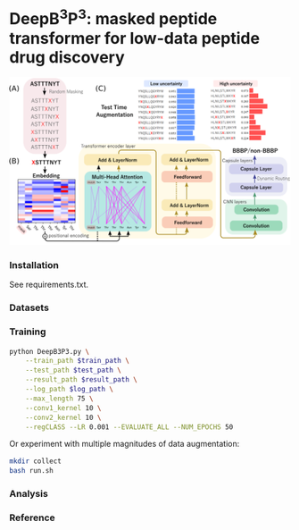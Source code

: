 # DeepB<sup>3</sup>P<sup>3</sup>: masked peptide transformer for low-data peptide drug discovery
<p align="center">
  <img src="./fig/flowchart.png">
</p>

### Installation
See requirements.txt.

### Datasets

### Training
```bash
python DeepB3P3.py \
    --train_path $train_path \
    --test_path $test_path \
    --result_path $result_path \
    --log_path $log_path \
    --max_length 75 \
    --conv1_kernel 10 \
    --conv2_kernel 10 \
    --regCLASS --LR 0.001 --EVALUATE_ALL --NUM_EPOCHS 50
```
Or experiment with multiple magnitudes of data augmentation:
```bash 
mkdir collect
bash run.sh
```
### Analysis

### Reference


